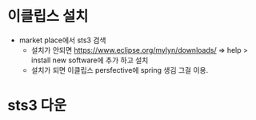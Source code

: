 # 이클립스 설치
- market place에서 sts3 검색
  - 설치가 안되면 https://www.eclipse.org/mylyn/downloads/ => help > install new software에 추가 하고 설치
  - 설치가 되면 이클립스 persfective에 spring 생김 그걸 이용.
  
 # sts3 다운
 
